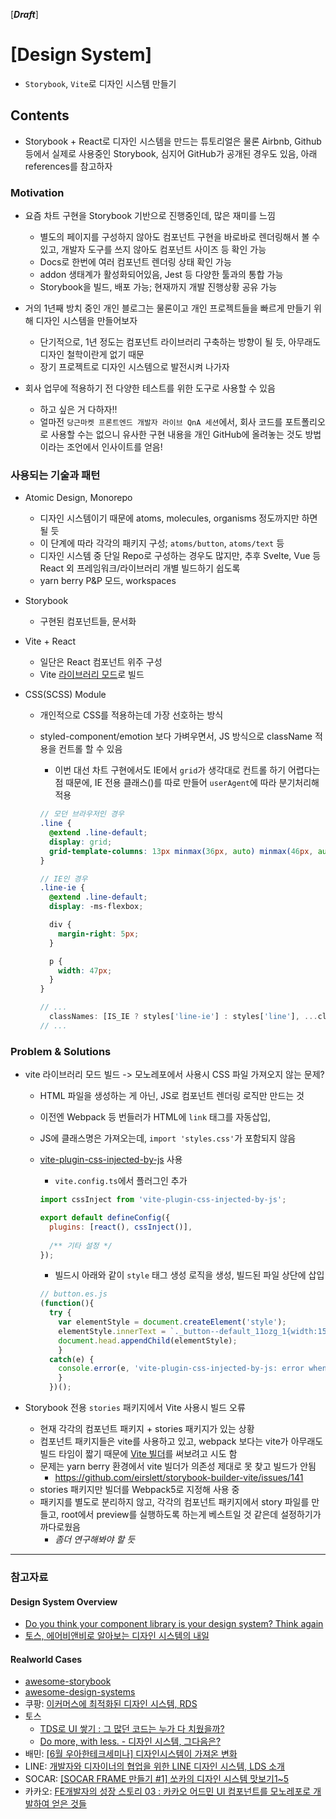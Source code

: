 [***Draft***]

# [Design System]

- `Storybook`, `Vite`로 디자인 시스템 만들기

## Contents

- Storybook + React로 디자인 시스템을 만드는 튜토리얼은 물론 Airbnb, Github 등에서 실제로 사용중인 Storybook, 심지어 GitHub가 공개된 경우도 있음, 아래 references를 참고하자

### Motivation

- 요즘 차트 구현을 Storybook 기반으로 진행중인데, 많은 재미를 느낌
  - 별도의 페이지를 구성하지 않아도 컴포넌트 구현을 바로바로 렌더링해서 볼 수 있고, 개발자 도구를 쓰지 않아도 컴포넌트 사이즈 등 확인 가능
  - Docs로 한번에 여러 컴포넌트 렌더링 상태 확인 가능
  - addon 생태계가 활성화되어있음, Jest 등 다양한 툴과의 통합 가능
  - Storybook을 빌드, 배포 가능; 현재까지 개발 진행상황 공유 가능

- 거의 1년째 방치 중인 개인 블로그는 물론이고 개인 프로젝트들을 빠르게 만들기 위해 디자인 시스템을 만들어보자
  - 단기적으로, 1년 정도는 컴포넌트 라이브러리 구축하는 방향이 될 듯, 아무래도 디자인 철학이란게 없기 때문
  - 장기 프로젝트로 디자인 시스템으로 발전시켜 나가자

- 회사 업무에 적용하기 전 다양한 테스트를 위한 도구로 사용할 수 있음
  - 하고 싶은 거 다하자!!
  - 얼마전 `당근마켓 프론트엔드 개발자 라이브 QnA 세션`에서, 회사 코드를 포트폴리오로 사용할 수는 없으니 유사한 구현 내용을 개인 GitHub에 올려놓는 것도 방법이라는 조언에서 인사이트를 얻음!

### 사용되는 기술과 패턴

- Atomic Design, Monorepo
  - 디자인 시스템이기 때문에 atoms, molecules, organisms 정도까지만 하면 될 듯
  - 이 단계에 따라 각각의 패키지 구성; `atoms/button`, `atoms/text` 등
  - 디자인 시스템 중 단일 Repo로 구성하는 경우도 많지만, 추후 Svelte, Vue 등 React 외 프레임워크/라이브러리 개별 빌드하기 쉽도록
  - yarn berry P&P 모드, workspaces

- Storybook
  - 구현된 컴포넌트들, 문서화

- Vite + React
  - 일단은 React 컴포넌트 위주 구성
  - Vite [라이브러리 모드](https://vitejs-kr.github.io/guide/build.html#library-mode)로 빌드

- CSS(SCSS) Module
  - 개인적으로 CSS를 적용하는데 가장 선호하는 방식
  - styled-component/emotion 보다 가벼우면서, JS 방식으로 className 적용을 컨트롤 할 수 있음
    - 이번 대선 차트 구현에서도 IE에서 `grid`가 생각대로 컨트롤 하기 어렵다는 점 때문에, IE 전용 클래스()를 따로 만들어 `userAgent`에 따라 분기처리해 적용
    
    ```scss
    // 모던 브라우저인 경우
    .line {
      @extend .line-default;
      display: grid;
      grid-template-columns: 13px minmax(36px, auto) minmax(46px, auto);
    }

    // IE인 경우
    .line-ie {
      @extend .line-default;
      display: -ms-flexbox;

      div {
        margin-right: 5px;
      }

      p {
        width: 47px;
      }
    }
    ```

    ```typescript
    // ...
      classNames: [IS_IE ? styles['line-ie'] : styles['line'], ...classNames]
    // ...
    ```


### Problem & Solutions

- vite 라이브러리 모드 빌드 -> 모노레포에서 사용시 CSS 파일 가져오지 않는 문제?
  - HTML 파일을 생성하는 게 아닌, JS로 컴포넌트 렌더링 로직만 만드는 것
  - 이전엔 Webpack 등 번들러가 HTML에 `link` 태그를 자동삽입, 
  - JS에 클래스명은 가져오는데, `import 'styles.css'`가 포함되지 않음
  - [vite-plugin-css-injected-by-js](https://www.npmjs.com/package/vite-plugin-css-injected-by-js?activeTab=readme) 사용
    - `vite.config.ts`에서 플러그인 추가
    
    ```javascript
    import cssInject from 'vite-plugin-css-injected-by-js';

    export default defineConfig({
      plugins: [react(), cssInject()],
      
      /** 기타 설정 */
    });
    ```

    - 빌드시 아래와 같이 `style` 태그 생성 로직을 생성, 빌드된 파일 상단에 삽입
    
    ```javascript
    // button.es.js 
    (function(){ 
      try {
        var elementStyle = document.createElement('style'); 
        elementStyle.innerText = `._button--default_11ozg_1{width:150px;height:60px;background-color:#007d0099;cursor:pointer}._button--default_11ozg_1:hover{background-color:#f009;cursor:grab}`; 
        document.head.appendChild(elementStyle);
        } 
      catch(e) {
        console.error(e, 'vite-plugin-css-injected-by-js: error when trying to add the style.');
        } 
      })();
    ```

- Storybook 전용 `stories` 패키지에서 Vite 사용시 빌드 오류
  - 현재 각각의 컴포넌트 패키지 + stories 패키지가 있는 상황
  - 컴포넌트 패키지들은 vite를 사용하고 있고, webpack 보다는 vite가 아무래도 빌드 타임이 짧기 때문에 [Vite 빌더](https://storybook.js.org/blog/storybook-for-vite/)를 써보려고 시도 함
  - 문제는 yarn berry 환경에서 vite 빌더가 의존성 제대로 못 찾고 빌드가 안됨
    - <https://github.com/eirslett/storybook-builder-vite/issues/141>
  - stories 패키지만 빌더를 Webpack5로 지정해 사용 중
  - 패키지를 별도로 분리하지 않고, 각각의 컴포넌트 패키지에서 story 파일를 만들고, root에서 preview를 실행하도록 하는게 베스트일 것 같은데 설정하기가 까다로웠음
    - *좀더 연구해봐야 할 듯*

---

### 참고자료

#### Design System Overview

- [Do you think your component library is your design system? Think again](https://uxdesign.cc/do-you-think-your-component-library-is-your-design-system-think-again-7e2c902b5275)
- [토스, 에어비앤비로 알아보는 디자인 시스템의 내일](https://dewberry9.github.io/future-of-design-system)

#### Realworld Cases

- [awesome-storybook](https://project-awesome.org/lauthieb/awesome-storybook)
- [awesome-design-systems](https://github.com/alexpate/awesome-design-systems)
- 쿠팡: [이커머스에 최적화된 디자인 시스템, RDS](https://youtu.be/g4f7p0YcVnc)
- 토스
  - [TDS로 UI 쌓기 : 그 많던 코드는 누가 다 치웠을까?](https://youtu.be/pfKuEuufgdc)
  - [Do more, with less. - 디자인 시스템, 그다음은?](https://youtu.be/LmLchZ4tCXc)
- 배민: [[6월 우아한테크세미나] 디자인시스템이 가져온 변화](https://youtu.be/aVHLcQzcRbA)
- LINE: [개발자와 디자이너의 협업을 위한 LINE 디자인 시스템, LDS 소개](https://engineering.linecorp.com/ko/blog/line-design-system/)
- SOCAR: [[SOCAR FRAME 만들기 #1] 쏘카의 디자인 시스템 맛보기1~5](https://tech.socarcorp.kr/design/2020/06/23/socar-design-system-01.html)
- 카카오: [FE개발자의 성장 스토리 03 : 카카오 어드민 UI 컴포넌트를 모노레포로 개발하여 얻은 것들](https://tech.kakao.com/2020/12/03/frontend-growth-03/)
